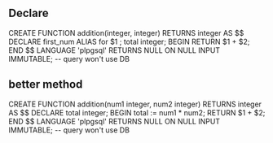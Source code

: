 ## Declare
CREATE FUNCTION addition(integer, integer)
RETURNS integer
AS $$
DECLARE
 first_num ALIAS for $1 ;
 total integer;
BEGIN
  RETURN  $1 + $2;
END $$
LANGUAGE 'plpgsql'
RETURNS NULL ON NULL INPUT
IMMUTABLE; -- query won't use DB


## better method
CREATE FUNCTION addition(num1 integer, num2 integer)
RETURNS integer
AS $$
DECLARE
 total integer;
BEGIN
  total := num1 * num2;
  RETURN  $1 + $2;
END $$
LANGUAGE 'plpgsql'
RETURNS NULL ON NULL INPUT
IMMUTABLE; -- query won't use DB
